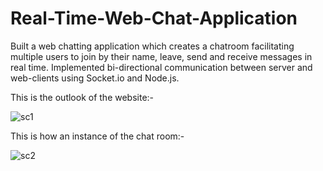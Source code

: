 # Real-Time-Web-Chat-Application
Built a web chatting application which creates a chatroom facilitating multiple users to join by their name, leave, send and receive messages in real time. Implemented bi-directional communication between server and web-clients using Socket.io and Node.js.

This is the outlook of the website:-

![sc1](https://user-images.githubusercontent.com/45733974/133329475-e53efb3b-6f3e-4c9f-958a-2538cf897114.png)

This is how an instance of the chat room:-

![sc2](https://user-images.githubusercontent.com/45733974/133329774-66c7f576-1687-4983-bd99-c4850410ac6d.png)

